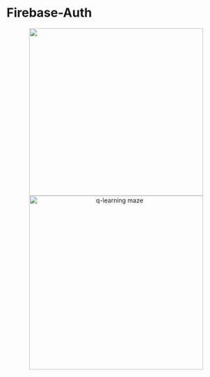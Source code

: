 # Firebase-Auth

<p align="center">
<img src="https://s1.postimg.org/3dy31imc8r/IMG_2518.png" width="400" height="385" /><img src="https://s1.postimg.org/1wrxzrhkcr/IMG_2519.png" width="400" height="400" alt="q-learning maze" />
 </p>
